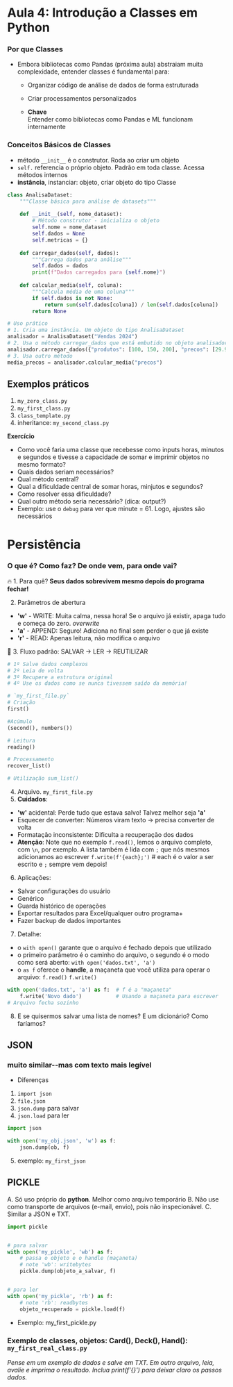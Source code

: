 # Aula 4: Introdução a Classes em Python

### Por que Classes

- Embora bibliotecas como Pandas (próxima aula) abstraiam muita complexidade, entender classes é fundamental para:

    - Organizar código de análise de dados de forma estruturada

    - Criar processamentos personalizados 

    - **Chave**  
        Entender como bibliotecas como Pandas e ML funcionam internamente

### Conceitos Básicos de Classes

- método `__init__` é o construtor. Roda ao criar um objeto
- `self.` referencia o próprio objeto. Padrão em toda classe. Acessa métodos internos
- **instância**, instanciar: objeto, criar objeto do tipo Classe


```python
class AnalisaDataset:
    """Classe básica para análise de datasets"""
    
    def __init__(self, nome_dataset):
        # Método construtor - inicializa o objeto
        self.nome = nome_dataset
        self.dados = None
        self.metricas = {}
    
    def carregar_dados(self, dados):
        """Carrega dados para análise"""
        self.dados = dados
        print(f"Dados carregados para {self.nome}")
    
    def calcular_media(self, coluna):
        """Calcula média de uma coluna"""
        if self.dados is not None:
            return sum(self.dados[coluna]) / len(self.dados[coluna])
        return None

# Uso prático
# 1. Cria uma instância. Um objeto do tipo AnalisaDataset
analisador = AnalisaDataset("Vendas 2024")
# 2. Usa o método carregar_dados que está embutido no objeto analisador que é uma instância da classe AnalisaDataset
analisador.carregar_dados({"produtos": [100, 150, 200], "precos": [29.90, 49.90, 79.90]})
# 3. Usa outro método
media_precos = analisador.calcular_media("precos")
```

## Exemplos práticos


1. `my_zero_class.py`
2. `my_first_class.py`
3. `class_template.py`
4. inheritance: `my_second_class.py`

**Exercício**
    
 - Como você faria uma classe que recebesse como inputs horas, minutos e segundos e tivesse a capacidade de somar e imprimir objetos no mesmo formato?
 - Quais dados seriam necessários?
 - Qual método central?
 - Qual a dificuldade central de somar horas, minjutos e segundos?
 - Como resolver essa dificuldade?
 - Qual outro método seria necessário? (dica: output?)
 - Exemplo: use o `debug` para ver que minute = 61. Logo, ajustes são necessários

# Persistência

### O que é? Como faz? De onde vem, para onde vai?

🔥 1. Para quê?
**Seus dados sobrevivem mesmo depois do programa fechar!**

2. Parãmetros de abertura
- **'w'** - WRITE: Muita calma, nessa hora! Se o arquivo já existir, apaga tudo e começa do zero. *overwrite*
- **'a'** - APPEND: Seguro! Adiciona no final sem perder o que já existe
- **'r'** - READ: Apenas leitura, não modifica o arquivo

💾 3. Fluxo padrão: SALVAR → LER → REUTILIZAR
```python
# 1º Salve dados complexos
# 2º Leia de volta  
# 3º Recupere a estrutura original
# 4º Use os dados como se nunca tivessem saído da memória!

# `my_first_file.py`
# Criação 
first()

#Acúmulo 
(second(), numbers())

# Leitura 
reading()

# Processamento 
recover_list()

# Utilização sum_list()
```
4. Arquivo. `my_first_file.py` 
5. **Cuidados**:
- **'w'** acidental: Perde tudo que estava salvo! Talvez melhor seja **'a'**
- Esquecer de converter: Números viram texto → precisa converter de volta
- Formatação inconsistente: Dificulta a recuperação dos dados
- **Atenção**: Note que no exemplo `f.read()`, lemos o arquivo completo, com `\n`, por exemplo. A  lista também é lida com `;` que nós mesmos adicionamos ao escrever `f.write(f'{each};')` # each é o valor a ser escrito e `;` sempre vem depois!

6. Aplicações:
- Salvar configurações do usuário
- Genérico
- Guarda histórico de operações
- Exportar resultados para Excel/qualquer outro programa+
- Fazer backup de dados importantes

7. Detalhe:
- o `with open()` garante que o arquivo é fechado depois que utilizado
- o primeiro parâmetro é o caminho do arquivo, o segundo é o modo como será aberto: `with open('dados.txt', 'a')` 
- o `as f` oferece o **handle**, a maçaneta que você utiliza para operar o arquivo: `f.read()` `f.write()`


```python
with open('dados.txt', 'a') as f:  # f é a "maçaneta"
    f.write('Novo dado')           # Usando a maçaneta para escrever
# Arquivo fecha sozinho 
```

8. E se quisermos salvar uma lista de nomes? E um dicionário? Como faríamos?

## JSON

### muito similar--mas com texto mais legível

- Diferenças
1. `import json`
2. `file.json`
3. `json.dump` para salvar
4. `json.load` para ler


```python
import json

with open('my_obj.json', 'w') as f:
    json.dump(ob, f)
```

5. exemplo: `my_first_json`

## PICKLE

A. Só uso próprio do **python**. Melhor como arquivo temporário
B. Não use como transporte de arquivos (e-mail, envio), pois não inspecionável.
C. Similar a JSON e TXT.

```python
import pickle


# para salvar
with open('my_píckle', 'wb') as f:
    # passa o objeto e o handle (maçaneta)
    # note 'wb': writebytes
    pickle.dump(objeto_a_salvar, f)


# para ler
with open('my_pickle', 'rb') as f:
    # note 'rb': readbytes
    objeto_recuperado = pickle.load(f)
```

- Exemplo: my_first_pickle.py

### Exemplo de classes, objetos: Card(), Deck(), Hand(): `my_first_real_class.py`


*Pense em um exemplo de dados e salve em TXT. Em outro arquivo, leia, avalie e imprima o resultado. Inclua print(f'{}') para deixar claro os passos dados.*






